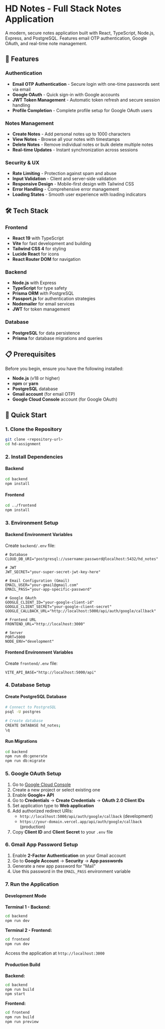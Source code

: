 # HD Notes - Full Stack Notes Application

A modern, secure notes application built with React, TypeScript, Node.js, Express, and PostgreSQL. Features email OTP authentication, Google OAuth, and real-time note management.

## 🚀 Features

### Authentication

- **Email OTP Authentication** - Secure login with one-time passwords sent via email
- **Google OAuth** - Quick sign-in with Google accounts
- **JWT Token Management** - Automatic token refresh and secure session handling
- **Profile Completion** - Complete profile setup for Google OAuth users

### Notes Management

- **Create Notes** - Add personal notes up to 1000 characters
- **View Notes** - Browse all your notes with timestamps
- **Delete Notes** - Remove individual notes or bulk delete multiple notes
- **Real-time Updates** - Instant synchronization across sessions

### Security & UX

- **Rate Limiting** - Protection against spam and abuse
- **Input Validation** - Client and server-side validation
- **Responsive Design** - Mobile-first design with Tailwind CSS
- **Error Handling** - Comprehensive error management
- **Loading States** - Smooth user experience with loading indicators

## 🛠️ Tech Stack

### Frontend

- **React 19** with TypeScript
- **Vite** for fast development and building
- **Tailwind CSS 4** for styling
- **Lucide React** for icons
- **React Router DOM** for navigation

### Backend

- **Node.js** with Express
- **TypeScript** for type safety
- **Prisma ORM** with PostgreSQL
- **Passport.js** for authentication strategies
- **Nodemailer** for email services
- **JWT** for token management

### Database

- **PostgreSQL** for data persistence
- **Prisma** for database migrations and queries

## 📋 Prerequisites

Before you begin, ensure you have the following installed:

- **Node.js** (v18 or higher)
- **npm** or **yarn**
- **PostgreSQL** database
- **Gmail account** (for email OTP)
- **Google Cloud Console** account (for Google OAuth)

## 🚀 Quick Start

### 1. Clone the Repository

```bash
git clone <repository-url>
cd hd-assignment
```

### 2. Install Dependencies

#### Backend

```bash
cd backend
npm install
```

#### Frontend

```bash
cd ../frontend
npm install
```

### 3. Environment Setup

#### Backend Environment Variables

Create `backend/.env` file:

```env
# Database
CLOUD_DB_URI="postgresql://username:password@localhost:5432/hd_notes"

# JWT
JWT_SECRET="your-super-secret-jwt-key-here"

# Email Configuration (Gmail)
EMAIL_USER="your-gmail@gmail.com"
EMAIL_PASS="your-app-specific-password"

# Google OAuth
GOOGLE_CLIENT_ID="your-google-client-id"
GOOGLE_CLIENT_SECRET="your-google-client-secret"
GOOGLE_CALLBACK_URL="http://localhost:5000/api/auth/google/callback"

# Frontend URL
FRONTEND_URL="http://localhost:3000"

# Server
PORT=5000
NODE_ENV="development"
```

#### Frontend Environment Variables

Create `frontend/.env` file:

```env
VITE_API_BASE="http://localhost:5000/api"
```

### 4. Database Setup

#### Create PostgreSQL Database

```bash
# Connect to PostgreSQL
psql -U postgres

# Create database
CREATE DATABASE hd_notes;
\q
```

#### Run Migrations

```bash
cd backend
npm run db:generate
npm run db:migrate
```

### 5. Google OAuth Setup

1. Go to [Google Cloud Console](https://console.cloud.google.com/)
2. Create a new project or select existing one
3. Enable **Google+ API**
4. Go to **Credentials** → **Create Credentials** → **OAuth 2.0 Client IDs**
5. Set application type to **Web application**
6. Add authorized redirect URIs:
   - `http://localhost:5000/api/auth/google/callback` (development)
   - `https://your-domain.vercel.app/api/auth/google/callback` (production)
7. Copy **Client ID** and **Client Secret** to your `.env` file

### 6. Gmail App Password Setup

1. Enable **2-Factor Authentication** on your Gmail account
2. Go to **Google Account** → **Security** → **App passwords**
3. Generate a new app password for "Mail"
4. Use this password in the `EMAIL_PASS` environment variable

### 7. Run the Application

#### Development Mode

**Terminal 1 - Backend:**

```bash
cd backend
npm run dev
```

**Terminal 2 - Frontend:**

```bash
cd frontend
npm run dev
```

Access the application at `http://localhost:3000`

#### Production Build

**Backend:**

```bash
cd backend
npm run build
npm start
```

**Frontend:**

```bash
cd frontend
npm run build
npm run preview
```
